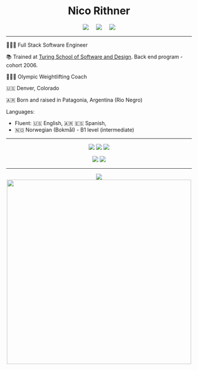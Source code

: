 <div align="center">
  
  # Nico Rithner
  
</div>

<p align="center">
  <a target="_blank"href="https://www.linkedin.com/in/nicorithner/"><img src="https://img.shields.io/badge/linkedin-%230077B5.svg?&style=for-the-badge&logo=linkedin&logoColor=white" /></a>&nbsp;&nbsp;&nbsp;&nbsp;
  <a href="mailto:nicorithner@gmail.com?subject=Message%20From%20my%20Github"><img src="https://img.shields.io/badge/gmail-%23D14836.svg?&style=for-the-badge&logo=gmail&logoColor=white" /></a>&nbsp;&nbsp;&nbsp;&nbsp;
  <a target="_blank" href="https://drive.google.com/file/d/1ncNRoWOo-jnHhANPa7lrZU7r2TUMZMAh/view"> <img src="https://img.shields.io/badge/grab my resume-F80000?style=for-the-badge" /> </a>
</p>

<hr/>

👨🏻‍💻   Full Stack Software Engineer

📚   Trained at [Turing School of Software and Design](https://turing.io/). Back end program - cohort 2006.

🏋🏻‍♂️   Olympic Weightlifting Coach

🇺🇸   Denver, Colorado 

🇦🇷  Born and raised in Patagonia, Argentina (Rio Negro)

Languages:
  - Fluent: 🇺🇸 English, 🇦🇷 🇪🇸 Spanish, <br/> 
  - 🇳🇴 Norwegian (Bokmål) - B1 level (intermediate)

<hr/>

<p align="center">
<img src="https://img.shields.io/badge/JavaScript-323330?style=for-the-badge&logo=javascript&logoColor=F7DF1E"/>
<img src="https://img.shields.io/badge/React-20232A?style=for-the-badge&logo=react&logoColor=61DAFB" />
<img src="https://img.shields.io/badge/Node.js-339933?style=for-the-badge&logo=nodedotjs&logoColor=white"/>
</p>

<p align="center">
  <img src="https://img.shields.io/badge/Ruby-CC342D?style=for-the-badge&logo=ruby&logoColor=white"/>
  <img src="https://img.shields.io/badge/Ruby_on_Rails-CC0000?style=for-the-badge&logo=ruby-on-rails&logoColor=white" />
</p>


<hr/>
<div align="center">
   <a href="https://github.com/nicorithner/github-readme-stats">
      <img src="https://github-readme-stats.vercel.app/api?username=nicorithner&show_icons=true&theme=react&&hide_border=true"/>
   </a>
</div>

<div align="center">
  
  <img src="https://wakatime.com/share/@d4ca273f-8825-4655-a345-095295882ab1/0bec12ee-25f4-4fe8-adf7-343bb96cd685.svg" width="500"/>

</div>

<!--
**nicorithner/nicorithner** is a ✨ _special_ ✨ repository because its `README.md` (this file) appears on your GitHub profile.
